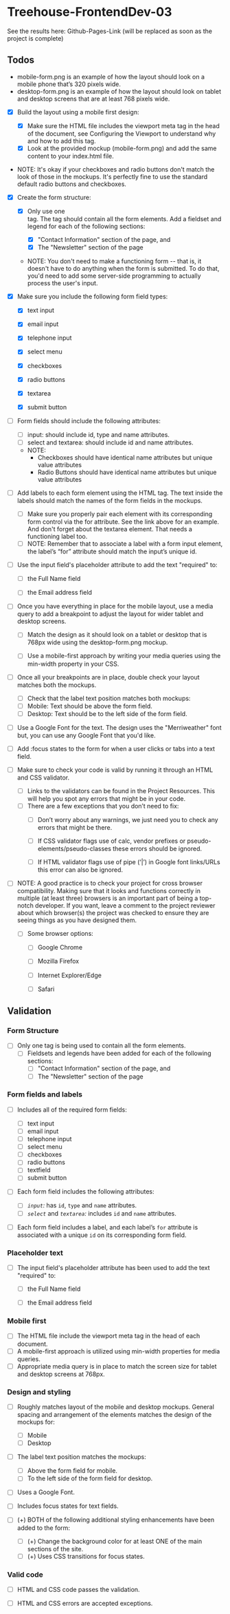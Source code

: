 ﻿# Treehouse-FrontendDev-03

See the results here: Github-Pages-Link (will be replaced as soon as the project is complete)

## Todos

  - mobile-form.png is an example of how the layout should look on a mobile phone that’s 320 pixels wide.
  - desktop-form.png is an example of how the layout should look on tablet and desktop screens that are at least 768 pixels wide.

  
  - [X] Build the layout using a mobile first design:

    - [X] Make sure the HTML file includes the viewport meta tag in the head of the document, see Configuring the Viewport to understand why and how to add this tag.
    - [X] Look at the provided mockup (mobile-form.png) and add the same content to your index.html file.

  - NOTE: It's okay if your checkboxes and radio buttons don't match the look of those in the mockups. It's perfectly fine to use the standard default radio buttons and checkboxes.
  
  
  - [X] Create the form structure:

    - [X] Only use one <form> tag. The <form> tag should contain all the form elements. Add a fieldset and legend for each of the following sections:
      - [X] "Contact Information" section of the page, and
      - [X] The "Newsletter" section of the page

    - NOTE: You don't need to make a functioning form -- that is, it doesn't have to do anything when the form is submitted. To do that, you'd need to add some server-side programming to actually process the user's input.
    
  - [X] Make sure you include the following form field types:

    - [X] text input
    - [X] email input
    - [X] telephone input
    - [X] select menu
    - [X] checkboxes
    - [X] radio buttons
    - [X] textarea
    - [X] submit button


  - [ ] Form fields should include the following attributes:

    - [ ] input: should include id, type and name attributes.
    - [ ] select and textarea: should include id and name attributes.
  
    - NOTE: 
      - Checkboxes should have identical name attributes but unique value attributes
      - Radio Buttons should have identical name attributes but unique value attributes

  - [ ] Add labels to each form element using the HTML <label> tag. The text inside the labels should match the names of the form fields in the mockups.
    - [ ] Make sure you properly pair each <label> element with its corresponding form control via the for attribute. See the link above for an example. And don't forget about the textarea element. That needs a functioning label too.
    - [ ] NOTE: Remember that to associate a label with a form input element, the label’s “for” attribute should match the input’s unique id.
      
  - [ ] Use the input field's placeholder attribute to add the text "required" to:
    - [ ] the Full Name field
    - [ ] the Email address field


  - [ ] Once you have everything in place for the mobile layout, use a media query to add a breakpoint to adjust the layout for wider tablet and desktop screens.
    - [ ] Match the design as it should look on a tablet or desktop that is 768px wide using the desktop-form.png mockup.
    - [ ] Use a mobile-first approach by writing your media queries using the min-width property in your CSS.


  - [ ] Once all your breakpoints are in place, double check your layout matches both the mockups.
    - [ ] Check that the label text position matches both mockups:
    - [ ] Mobile: Text should be above the form field.
    - [ ] Desktop: Text should be to the left side of the form field.

  - [ ] Use a Google Font for the text. The design uses the "Merriweather" font but, you can use any Google Font that you'd like.
  - [ ] Add :focus states to the form for when a user clicks or tabs into a text field.
    

  - [ ] Make sure to check your code is valid by running it through an HTML and CSS validator.

    - [ ] Links to the validators can be found in the Project Resources. This will help you spot any errors that might be in your code.
    - [ ] There are a few exceptions that you don’t need to fix:
      - [ ] Don’t worry about any warnings, we just need you to check any errors that might be there.
      - [ ] If CSS validator flags use of calc, vendor prefixes or pseudo-elements/pseudo-classes these errors should be ignored.
      - [ ] If HTML validator flags use of pipe (‘|’) in Google font links/URLs this error can also be ignored.


  - [ ] NOTE: A good practice is to check your project for cross browser compatibility. Making sure that it looks and functions correctly in multiple (at least three) browsers is an important part of being a top-notch developer. If you want, leave a comment to the project reviewer about which browser(s) the project was checked to ensure they are seeing things as you have designed them.
    - [ ] Some browser options:
      - [ ] Google Chrome
      - [ ] Mozilla Firefox
      - [ ] Internet Explorer/Edge
      - [ ] Safari


## Validation

### Form Structure

  - [ ] Only one <form> tag is being used to contain all the form elements.
    - [ ] Fieldsets and legends have been added for each of the following sections:
      - [ ] "Contact Information" section of the page, and
      - [ ] The "Newsletter" section of the page

### Form fields and labels

  - [ ] Includes all of the required form fields:
    - [ ] text input
    - [ ] email input
    - [ ] telephone input
    - [ ] select menu
    - [ ] checkboxes
    - [ ] radio buttons
    - [ ] textfield
    - [ ] submit button
  - [ ] Each form field includes the following attributes:
    
    - [ ] _`input`:_ has `id`, `type` and `name` attributes.
    - [ ] _`select`_ and _`textarea`:_ includes `id` and `name` attributes.
  - [ ] Each form field includes a label, and each label’s `for` attribute is associated with a unique `id` on its corresponding form field.

### Placeholder text

  - [ ] The input field's placeholder attribute has been used to add the text "required" to:
      - [ ] the Full Name field
      - [ ] the Email address field


### Mobile first

  - [ ] The HTML file include the viewport meta tag in the head of each document.
  - [ ] A mobile-first approach is utilized using min-width properties for media queries.
  - [ ] Appropriate media query is in place to match the screen size for tablet and desktop screens at 768px.

### Design and styling

  - [ ] Roughly matches layout of the mobile and desktop mockups. General spacing and arrangement of the elements matches the design of the mockups for:
    - [ ] Mobile
    - [ ] Desktop
  - [ ] The label text position matches the mockups:
    - [ ] Above the form field for mobile.
    - [ ] To the left side of the form field for desktop.
  - [ ] Uses a Google Font.
  - [ ] Includes focus states for text fields.

  - [ ] (+) BOTH of the following additional styling enhancements have been added to the form:
    - [ ] (+) Change the background color for at least ONE of the main sections of the site.
    - [ ] (+) Uses CSS transitions for focus states.

### Valid code 

  - [ ] HTML and CSS code passes the validation.
  - [ ] HTML and CSS errors are accepted exceptions.


